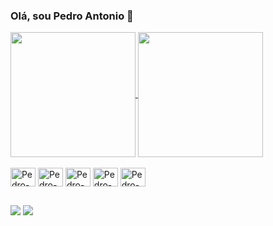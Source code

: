 ### Olá, sou Pedro Antonio 👋
<div>
  <a href="https://github.com/PedroAntonio2510/github-readme-stats">
  <img height=200 align="center" src="https://github-readme-stats.vercel.app/api?username=PedroAntonio2510" />
</a>
<a href="https://github.com/PedroAntonio2510/convoychat">
  <img height=200 align="center" src="https://github-readme-stats.vercel.app/api/top-langs/?username=PedroAntonio2510&layout=compact" />
</a>
</div>

<div style="display: inline_block"><br>
  <img align="center" alt="Pedro-Java" height="30" width="40" src="https://cdn.jsdelivr.net/gh/devicons/devicon@latest/icons/java/java-original-wordmark.svg">
  <img align="center" alt="Pedro-Spring" height="30" width="40" src="https://cdn.jsdelivr.net/gh/devicons/devicon@latest/icons/spring/spring-original-wordmark.svg">
  <img align="center" alt="Pedro-RabbitMq" height="30" width="40" src="https://cdn.jsdelivr.net/gh/devicons/devicon@latest/icons/rabbitmq/rabbitmq-original.svg">
  <img align="center" alt="Pedro-Docke" height="30" width="40" src="https://cdn.jsdelivr.net/gh/devicons/devicon@latest/icons/docker/docker-original-wordmark.svg">
  <img align="center" alt="Pedro-PostgreSql" height="30" width="40" src="https://cdn.jsdelivr.net/gh/devicons/devicon@latest/icons/postgresql/postgresql-original.svg">
</div>

  ##
 
<div> 
  <a href = "mailto:antonio.pedro25@outlook.com"><img src="https://img.shields.io/badge/-Gmail-%23333?style=for-the-badge&logo=gmail&logoColor=white" target="_blank"></a>
  <a href="www.linkedin.com/in/pedropereria" target="_blank"><img src="https://img.shields.io/badge/-LinkedIn-%230077B5?style=for-the-badge&logo=linkedin&logoColor=white" target="_blank"></a> 
</div>
